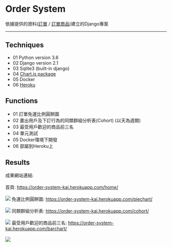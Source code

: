 # Order System
依據提供的資料(<a href="https://s3-ap-northeast-1.amazonaws.com/urmart-dev/%E6%B8%AC%E8%A9%A6%E8%B3%87%E6%96%99+-+order.csv">訂單</a> / <a href="https://s3-ap-northeast-1.amazonaws.com/urmart-dev/%E6%B8%AC%E8%A9%A6%E8%B3%87%E6%96%99+-+order_item.csv">訂單商品</a>)建立的Django專案
****
## Techniques
* 01 Python version 3.6
* 02 Django version 2.1
* 03 Sqlite3 (built-in django)
* 04 <a href="https://github.com/chartjs/Chart.js">Chart.js package</a>
* 05 Docker
* 06 <a href="https://dashboard.heroku.com/Heroku">Heroku</a>

## Functions
* 01 訂單免運比例圓餅圖  
* 02 畫出用戶及下訂行為的同類群組分析表(Cohort) (以天為週期)
* 03 最受用戶歡迎的商品前三名
* 04 單元測試
* 05 Docker環境下開發
* 06 部屬到Heroku上

## Results
成果網站連結:<br><br>
首頁: https://order-system-kai.herokuapp.com/home/ <br><br>
![](https://imgur.com/NACehVo.png)
免運比例圓餅圖: https://order-system-kai.herokuapp.com/piechart/ <br><br>
![](https://imgur.com/qnmIWmk.png)
同類群組分析表: https://order-system-kai.herokuapp.com/cohort/ <br><br>
![](https://imgur.com/IbfmrSi.png)
最受用戶歡迎的商品前三名: https://order-system-kai.herokuapp.com/barchart/ <br><br>
![](https://imgur.com/pAplB7M.png)
